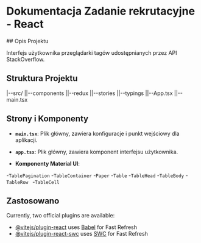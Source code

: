 # Dokumentacja Zadanie rekrutacyjne - React
<link rel="stylesheet" href="https://cdnjs.cloudflare.com/ajax/libs/font-awesome/5.15.4/css/all.min.css">
## Opis Projektu

Interfejs użytkownika przeglądarki tagów udostępnianych przez API StackOverflow.

## Struktura Projektu

|--src/
||--components
||--redux
||--stories
||--typings
||--App.tsx
||--main.tsx

## Strony i Komponenty

- **`main.tsx`**: Plik główny, zawiera konfiguracje i punkt wejściowy dla aplikacji.

- **`app.tsx`**: Plik główny, zawiera komponent interfejsu użytkownika.

- **Komponenty Material UI**:

-`TablePagination` -`TableContainer` -`Paper` -`Table` -`TableHead` -`TableBody` -`TableRow ` -`TableCell`

## Zastosowano

<i class="fab fa-react"></i>
Currently, two official plugins are available:

- [@vitejs/plugin-react](https://github.com/vitejs/vite-plugin-react/blob/main/packages/plugin-react/README.md) uses [Babel](https://babeljs.io/) for Fast Refresh
- [@vitejs/plugin-react-swc](https://github.com/vitejs/vite-plugin-react-swc) uses [SWC](https://swc.rs/) for Fast Refresh

